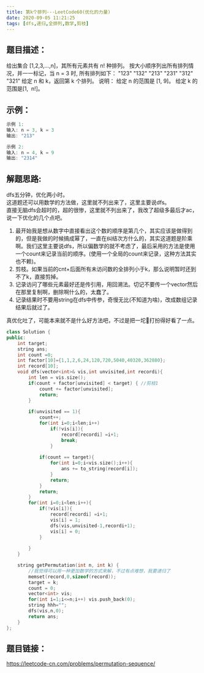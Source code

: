```yaml
---
title: 第k个排列---LeetCode60(优化的力量)
date: 2020-09-05 11:21:25
tags: [dfs,递归,全排列,数学,剪枝]
---
```

## 题目描述：  
给出集合 [1,2,3,…,n]，其所有元素共有 n! 种排列。
按大小顺序列出所有排列情况，并一一标记，当 n = 3 时, 所有排列如下：
"123"
"132"
"213"
"231"
"312"
"321"
给定 n 和 k，返回第 k 个排列。
说明：
给定 n 的范围是 [1, 9]。
给定 k 的范围是[1,  n!]。

## 示例：   
```cpp
示例 1:
输入: n = 3, k = 3
输出: "213"

示例 2:
输入: n = 4, k = 9
输出: "2314"
```
<!-- more -->

## 解题思路:  
dfs五分钟，优化两小时。  
这道题还可以用数学的方法做，这里就不列出来了，这里主要说dfs。  
直接无脑dfs会超时的，超的很惨，这里就不列出来了，我改了超级多最后才ac，说一下优化的几个点吧。  
1. 最开始我是想从数字中直接看出这个数的顺序是第几个，其实应该是做得到的，但是我做的时候搞成幂了，一直在纠结次方什么的，其实这道题是阶乘啊。我们这里主要说dfs，所以偏数学的就不考虑了，最后采用的方法是使用一个count来记录当前的顺序。(使用一个全局的count来记录，这种方法其实也不赖)。  
2. 剪枝。如果当前的cnt+后面所有未访问数的全排列小于k，那么说明暂时还到不了k，直接剪掉。  
3. 记录访问了哪些元素最好还是传引用，用回溯法。切记不要传一个vector然后在那里复制啊，删除啊什么的，太蠢了。  
4. 记录结果时不要用string在dfs中传参，奇慢无比(不知道为啥)，改成数组记录结果后就过了。  

真优化吐了，可能本来就不是什么好方法吧，不过是把一坨💩打扮得好看了一点。  
```cpp
class Solution {
public:
    int target;
    string ans;
    int count =0;
    int factor[10]={1,1,2,6,24,120,720,5040,40320,362880};
    int record[10];
    void dfs(vector<int>& vis,int unvisited,int recordi){
        int len = vis.size();
        if(count + factor[unvisited] < target) { //剪枝1
            count += factor[unvisited];
            return;
        }
        
        if(unvisited == 1){
            count++;
            for(int i=0;i<len;i++)
                if(!vis[i]){
                    record[recordi] =i+1;
                    break;
                }
            
            if(count == target){
                for(int i=0;i<vis.size();i++){
                    ans += to_string(record[i]);
                }
                return;
            }
            return;
        }
        for(int i=0;i<len;i++){
            if(!vis[i]){
                record[recordi] =i+1;
                vis[i] = 1;
                dfs(vis,unvisited-1,recordi+1);
                vis[i] = 0;
            }
            
        }
    }

    string getPermutation(int n, int k) {
        //我觉得可以用一种更加数学的方式来解，不过有点难想，我要递归了
        memset(record,0,sizeof(record));
        target = k;
        count = 0;
        vector<int> vis;
        for(int i=1;i<=n;i++) vis.push_back(0);
        string hhh="";
        dfs(vis,n,0);
        return ans;
    }   
};
```

## 题目链接：  
https://leetcode-cn.com/problems/permutation-sequence/